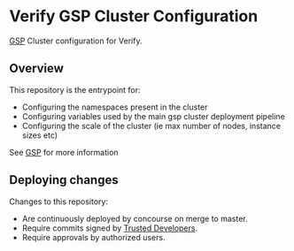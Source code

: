 # Verify GSP Cluster Configuration

[GSP](https://github.com/alphagov/gsp) Cluster configuration for Verify.

## Overview

This repository is the entrypoint for:

* Configuring the namespaces present in the cluster
* Configuring variables used by the main gsp cluster deployment pipeline
* Configuring the scale of the cluster (ie max number of nodes, instance sizes etc)

See [GSP](https://github.com/alphagov/gsp) for more information


## Deploying changes

Changes to this repository:

* Are continuously deployed by concourse on merge to master.
* Require commits signed by [Trusted Developers](https://github.com/alphagov/gds-trusted-developers/).
* Require approvals by authorized users.
